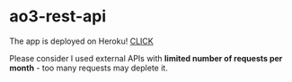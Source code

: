 # ao3-rest-api

The app is deployed on Heroku! [CLICK](https://ao3-tags-stats.herokuapp.com/)

Please consider I used external APIs with **limited number of requests per month** - too many requests may deplete it.
